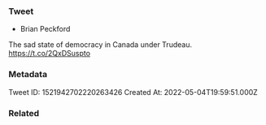 ### Tweet
- Brian Peckford

The sad state of democracy in Canada under Trudeau. https://t.co/2QxDSuspto

### Metadata
Tweet ID: 1521942702220263426
Created At: 2022-05-04T19:59:51.000Z

### Related

